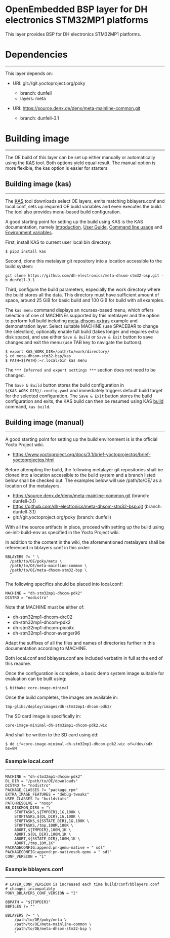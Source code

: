 OpenEmbedded BSP layer for DH electronics STM32MP1 platforms
============================================================

This layer provides BSP for DH electronics STM32MP1 platforms.

# Dependencies
--------------

This layer depends on:

* URI: git://git.yoctoproject.org/poky
  - branch: dunfell
  - layers: meta

* URI: https://source.denx.de/denx/meta-mainline-common.git
  - branch: dunfell-3.1

# Building image
----------------

The OE build of this layer can be set up either manually or automatically using
the [KAS](https://github.com/siemens/kas) tool. Both options yield equal result.
The manual option is more flexible, the kas option is easier for starters.

## Building image (kas)
-----------------------

The [KAS](https://github.com/siemens/kas) tool downloads select OE layers, emits
matching bblayers.conf and local.conf, sets up required OE build variables and
even executes the build. The tool also provides menu-based build configuration.

A good starting point for setting up the build using KAS is the KAS documentation,
namely [Introduction](https://kas.readthedocs.io/en/latest/intro.html),
[User Guide](https://kas.readthedocs.io/en/latest/userguide.html),
[Command line usage](https://kas.readthedocs.io/en/latest/command-line.html) and
[Environment variables](https://kas.readthedocs.io/en/latest/command-line.html#environment-variables).

First, install KAS to current user local bin directory:

```
$ pip3 install kas
```
Second, clone this metalayer git repository into a location accessible to the build system:

```
git clone https://github.com/dh-electronics/meta-dhsom-stm32-bsp.git -b dunfell-3.1
```

Third, configure the build parameters, especially the work directory where the
build stores all the data. This directory must have sufficient amount of space,
around 25 GiB for basic build and 100 GiB for build with all examples.

The `kas menu` command displays an ncurses-based menu, which offers selection of
one of MACHINEs supported by this metalayer and the option to perform full build
including [meta-dhsom-extras](https://github.com/dh-electronics/meta-dhsom-extras)
example and demonstration layer. Select suitable MACHINE (use SPACEBAR to change
the selection), optionally enable full build (takes longer and requires extra
disk space), and use either `Save & Build` or `Save & Exit` button to save
changes and exit the menu (use TAB key to navigate the buttons).

```
$ export KAS_WORK_DIR=/path/to/work/directory/
$ cd meta-dhsom-stm32-bsp/kas
$ PATH=${PATH}:~/.local/bin kas menu
```

The `*** Inferred and expert settings ***` section does not need to be changed.

The `Save & Build` button stores the build configuration in `${KAS_WORK_DIR}/.config.yaml`
and immediately triggers default build target for the selected configuration.
The `Save & Exit` button stores the build configuration and exits, the KAS build
can then be resumed using KAS [build](https://kas.readthedocs.io/en/latest/command-line.html#build)
command, `kas build`.

## Building image (manual)
--------------------------

A good starting point for setting up the build environment is is the official
Yocto Project wiki.

* https://www.yoctoproject.org/docs/3.1/brief-yoctoprojectqs/brief-yoctoprojectqs.html

Before attempting the build, the following metalayer git repositories shall
be cloned into a location accessible to the build system and a branch listed
below shall be checked out. The examples below will use /path/to/OE/ as a
location of the metalayers.

* https://source.denx.de/denx/meta-mainline-common.git			(branch: dunfell-3.1)
* https://github.com/dh-electronics/meta-dhsom-stm32-bsp.git		(branch: dunfell-3.1)
* git://git.yoctoproject.org/poky					(branch: dunfell)

With all the source artifacts in place, proceed with setting up the build
using oe-init-build-env as specified in the Yocto Project wiki.

In addition to the content in the wiki, the aforementioned metalayers shall
be referenced in bblayers.conf in this order:

```
BBLAYERS ?= " \
  /path/to/OE/poky/meta \
  /path/to/OE/meta-mainline-common \
  /path/to/OE/meta-dhsom-stm32-bsp \
  "
```

The following specifics should be placed into local.conf:

```
MACHINE = "dh-stm32mp1-dhcom-pdk2"
DISTRO = "nodistro"
```

Note that MACHINE must be either of:

* dh-stm32mp1-dhcom-drc02
* dh-stm32mp1-dhcom-pdk2
* dh-stm32mp1-dhcom-picoitx
* dh-stm32mp1-dhcor-avenger96

Adapt the suffixes of all the files and names of directories further in
this documentation according to MACHINE.

Both local.conf and bblayers.conf are included verbatim in full at the end
of this readme.

Once the configuration is complete, a basic demo system image suitable for
evaluation can be built using:

```
$ bitbake core-image-minimal
```

Once the build completes, the images are available in:

```
tmp-glibc/deploy/images/dh-stm32mp1-dhcom-pdk2/
```

The SD card image is specifically in:

```
core-image-minimal-dh-stm32mp1-dhcom-pdk2.wic
```

And shall be written to the SD card using dd:

```
$ dd if=core-image-minimal-dh-stm32mp1-dhcom-pdk2.wic of=/dev/sdX bs=8M
```

### Example local.conf
----------------------
```
MACHINE = "dh-stm32mp1-dhcom-pdk2"
DL_DIR = "/path/to/OE/downloads"
DISTRO ?= "nodistro"
PACKAGE_CLASSES ?= "package_rpm"
EXTRA_IMAGE_FEATURES = "debug-tweaks"
USER_CLASSES ?= "buildstats"
PATCHRESOLVE = "noop"
BB_DISKMON_DIRS = "\
    STOPTASKS,${TMPDIR},1G,100K \
    STOPTASKS,${DL_DIR},1G,100K \
    STOPTASKS,${SSTATE_DIR},1G,100K \
    STOPTASKS,/tmp,100M,100K \
    ABORT,${TMPDIR},100M,1K \
    ABORT,${DL_DIR},100M,1K \
    ABORT,${SSTATE_DIR},100M,1K \
    ABORT,/tmp,10M,1K"
PACKAGECONFIG:append:pn-qemu-native = " sdl"
PACKAGECONFIG:append:pn-nativesdk-qemu = " sdl"
CONF_VERSION = "1"
```

### Example bblayers.conf
-------------------------
```
# LAYER_CONF_VERSION is increased each time build/conf/bblayers.conf
# changes incompatibly
POKY_BBLAYERS_CONF_VERSION = "2"

BBPATH = "${TOPDIR}"
BBFILES ?= ""

BBLAYERS ?= " \
	/path/to/OE/poky/meta \
	/path/to/OE/meta-mainline-common \
	/path/to/OE/meta-dhsom-stm32-bsp \
	"
```
